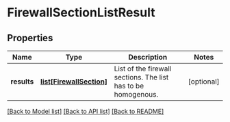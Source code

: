 # FirewallSectionListResult

## Properties
Name | Type | Description | Notes
------------ | ------------- | ------------- | -------------
**results** | [**list[FirewallSection]**](FirewallSection.md) | List of the firewall sections. The list has to be homogenous. | [optional] 

[[Back to Model list]](../README.md#documentation-for-models) [[Back to API list]](../README.md#documentation-for-api-endpoints) [[Back to README]](../README.md)

